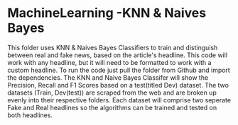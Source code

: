 # MachineLearning -KNN & Naives Bayes

This folder uses KNN & Naives Bayes Classifiers to train and distinguish between real and fake news, based on the article's headline. This code will work with any headline, but it will need to be formatted to work with a custom headline. To run the code just pull the folder from Github and import the dependencies. The KNN and Naive Bayes Classifer will show the Precision, Recall and F1 Scores based on a test(titled Dev) dataset. The two datasets (Train, Dev(test)) are scraped from the web and are broken up evenly into their respective folders. Each dataset will comprise two seperate Fake and Real headlines so the algorithms can be trained and tested on both headlines.
